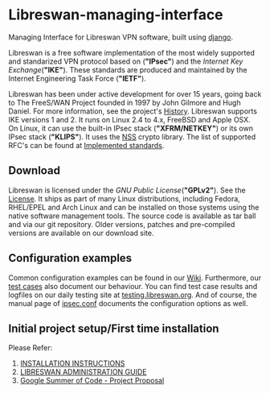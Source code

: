# Libreswan-managing-interface
Managing Interface for Libreswan VPN software, built using [django](https://github.com/django/django). 

Libreswan is a free software implementation of the most widely supported and standarized VPN protocol based on (**"IPsec"**) and the *Internet Key Exchange*(**"IKE"**). These standards are produced and maintained by the Internet Engineering Task Force (**"IETF"**).

Libreswan has been under active development for over 15 years, going back to The FreeS/WAN Project founded in 1997 by John Gilmore and Hugh Daniel. For more information, see the project's [History](https://libreswan.org/wiki/History). Libreswan supports IKE versions 1 and 2. It runs on Linux 2.4 to 4.x, FreeBSD and Apple OSX. On Linux, it can use the built-in IPsec stack (**"XFRM/NETKEY"**) or its own IPsec stack (**"KLIPS"**). It uses the [NSS](https://libreswan.org/wiki/Using_NSS_with_libreswan) crypto library. The list of supported RFC's can be found at [Implemented standards](https://libreswan.org/wiki/Implemented_Standards).

## Download
Libreswan is licensed under the *GNU Public License*(**"GPLv2"**). See the [License](https://www.gnu.org/licenses/gpl-2.0.html). It ships as part of many Linux distributions, including Fedora, RHEL/EPEL and Arch Linux and can be installed on those systems using the native software management tools. The source code is available as tar ball and via our git repository. Older versions, patches and pre-compiled versions are available on our download site.

## Configuration examples
Common configuration examples can be found in our [Wiki](https://libreswan.org/wiki/Configuration_examples). Furthermore, our [test cases](https://github.com/libreswan/libreswan/tree/master/testing/pluto) also document our behaviour. You can find test case results and logfiles on our daily testing site at [testing.libreswan.org](http://testing.libreswan.org/). And of course, the manual page of [ipsec.conf](https://libreswan.org/man/ipsec.conf.5.html) documents the configuration options as well. 

## Initial project setup/First time installation
Please Refer:
1. [INSTALLATION INSTRUCTIONS](https://github.com/Rishabh04-02/Libreswan-managing-interface/blob/master/INSTALLATION_INSTRUCTIONS.md) 
2. [LIBRESWAN ADMINISTRATION GUIDE](https://github.com/Rishabh04-02/Libreswan-managing-interface/blob/master/ADMINISTRATION_GUIDE.md)
3. [Google Summer of Code - Project Proposal](https://rishabhchaudhary.in/GSOC_Project_Proposal.pdf)